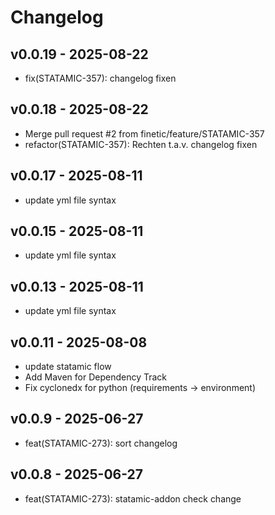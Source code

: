 # Changelog

## v0.0.19 - 2025-08-22
- fix(STATAMIC-357): changelog fixen

## v0.0.18 - 2025-08-22
- Merge pull request #2 from finetic/feature/STATAMIC-357
- refactor(STATAMIC-357): Rechten t.a.v. changelog fixen

## v0.0.17 - 2025-08-11
- update yml file syntax

## v0.0.15 - 2025-08-11
- update yml file syntax

## v0.0.13 - 2025-08-11
- update yml file syntax

## v0.0.11 - 2025-08-08
- update statamic flow
- Add Maven for Dependency Track
- Fix cyclonedx for python (requirements -> environment)

## v0.0.9 - 2025-06-27
- feat(STATAMIC-273): sort changelog

## v0.0.8 - 2025-06-27
- feat(STATAMIC-273): statamic-addon check change

